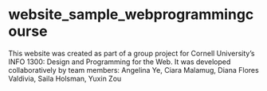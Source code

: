 # website_sample_webprogrammingcourse
This website was created as part of a group project for Cornell University’s INFO 1300: Design and Programming for the Web. It was developed collaboratively by team members: Angelina Ye, Ciara Malamug, Diana Flores Valdivia, Saila Holsman, Yuxin Zou 
